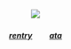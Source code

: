 ##### <p align="center">![](https://komarev.com/ghpvc/?username=trody&color=AFF6FF&label=⠀🐟⠀⠀&style=flat)</p>

##### <p align="center">[rentry](https://rentry.co/idc)⠀⠀⠀[ata](https://trody.atabook.org/)

